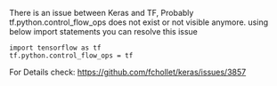 There is an issue between Keras and TF, Probably tf.python.control_flow_ops does not exist or not visible anymore.
 using below import statements you can resolve this issue

    import tensorflow as tf
    tf.python.control_flow_ops = tf

For Details check:
https://github.com/fchollet/keras/issues/3857

